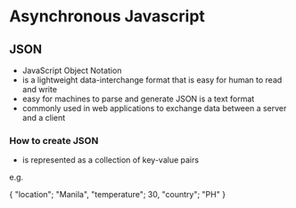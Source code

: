 # Asynchronous Javascript

## JSON
- JavaScript Object Notation
- is a lightweight data-interchange format that is easy for human to read and write
- easy for machines to parse and generate
JSON is a text format
- commonly used in web applications to exchange data between a server and a client

### How to create JSON

- is represented as a collection of key-value pairs

e.g.

{
    "location"; "Manila",
    "temperature"; 30,
    "country"; "PH"
}